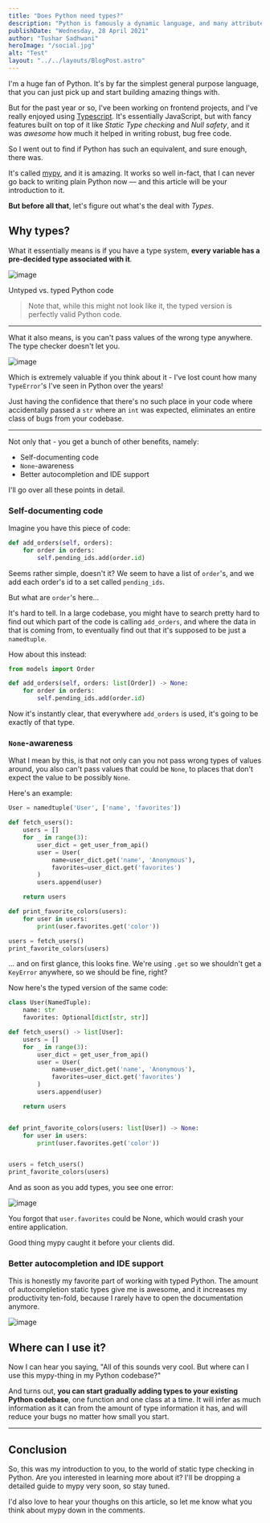 ```yaml
---
title: "Does Python need types?"
description: "Python is famously a dynamic language, and many attribute its success to its dynamically typed nature. But is that really all there is to it?"
publishDate: "Wednesday, 28 April 2021"
author: "Tushar Sadhwani"
heroImage: "/social.jpg"
alt: "Test"
layout: "../../layouts/BlogPost.astro"
---
```


I'm a huge fan of Python. It's by far the simplest general purpose language, that you can just pick up and start building amazing things with.

But for the past year or so, I've been working on frontend projects, and I've really enjoyed using [Typescript](https://www.typescriptlang.org). It's essentially JavaScript, but with fancy features built on top of it like _Static Type checking_ and _Null safety_, and it was _awesome_ how much it helped in writing robust, bug free code.

So I went out to find if Python has such an equivalent, and sure enough, there was.

It's called [mypy](https://mypy-lang.org), and it is amazing. It works so well in-fact, that I can never go back to writing plain Python now — and this article will be your introduction to it.

**But before all that**, let's figure out what's the deal with _Types_.

## Why types?

What it essentially means is if you have a type system, **every variable has a pre-decided type associated with it**.

![image](https://dev-to-uploads.s3.amazonaws.com/uploads/articles/fdmzm8gner72499j5i3h.png)

<figcaption>Untyped vs. typed Python code</figcaption>

> Note that, while this might not look like it, the typed version is perfectly valid Python code.

---

What it also means, is you can't pass values of the wrong type anywhere. The type checker doesn't let you.

![image](https://dev-to-uploads.s3.amazonaws.com/uploads/articles/cgam11h9xoxqyhizstw2.png)

Which is extremely valuable if you think about it - I've lost count how many `TypeError`'s I've seen in Python over the years!

Just having the confidence that there's no such place in your code where accidentally passed a `str` where an `int` was expected, eliminates an entire class of bugs from your codebase.

---

Not only that - you get a bunch of other benefits, namely:

- Self-documenting code
- `None`-awareness
- Better autocompletion and IDE support

I'll go over all these points in detail.

### Self-documenting code

Imagine you have this piece of code:

```python
def add_orders(self, orders):
    for order in orders:
        self.pending_ids.add(order.id)
```

Seems rather simple, doesn't it? We seem to have a list of `order`'s, and we add each order's id to a set called `pending_ids`.

But what are `order`'s here...

It's hard to tell. In a large codebase, you might have to search pretty hard to find out which part of the code is calling `add_orders`, and where the data in that is coming from, to eventually find out that it's supposed to be just a `namedtuple`.

How about this instead:

```python
from models import Order

def add_orders(self, orders: list[Order]) -> None:
    for order in orders:
        self.pending_ids.add(order.id)
```

Now it's instantly clear, that everywhere `add_orders` is used, it's going to be exactly of that type.

### `None`-awareness

What I mean by this, is that not only can you not pass wrong types of values around, you also can't pass values that could be `None`, to places that don't expect the value to be possibly `None`.

Here's an example:

```python
User = namedtuple('User', ['name', 'favorites'])

def fetch_users():
    users = []
    for _ in range(3):
        user_dict = get_user_from_api()
        user = User(
            name=user_dict.get('name', 'Anonymous'),
            favorites=user_dict.get('favorites')
        )
        users.append(user)

    return users

def print_favorite_colors(users):
    for user in users:
        print(user.favorites.get('color'))

users = fetch_users()
print_favorite_colors(users)
```

... and on first glance, this looks fine. We're using `.get` so we shouldn't get a `KeyError` anywhere, so we should be fine, right?

Now here's the typed version of the same code:

```python
class User(NamedTuple):
    name: str
    favorites: Optional[dict[str, str]]

def fetch_users() -> list[User]:
    users = []
    for _ in range(3):
        user_dict = get_user_from_api()
        user = User(
            name=user_dict.get('name', 'Anonymous'),
            favorites=user_dict.get('favorites')
        )
        users.append(user)

    return users


def print_favorite_colors(users: list[User]) -> None:
    for user in users:
        print(user.favorites.get('color'))


users = fetch_users()
print_favorite_colors(users)
```

And as soon as you add types, you see one error:

![image](https://dev-to-uploads.s3.amazonaws.com/uploads/articles/fcmm87dc0gdnwr7k45j1.png)

You forgot that `user.favorites` could be None, which would crash your entire application.

Good thing mypy caught it before your clients did.

### Better autocompletion and IDE support

This is honestly my favorite part of working with typed Python. The amount of autocompletion static types give me is awesome, and it increases my productivity ten-fold, because I rarely have to open the documentation anymore.

![image](https://dev-to-uploads.s3.amazonaws.com/uploads/articles/af50k2xhu0n7oz5w3f83.png)

## Where can I use it?

Now I can hear you saying, "All of this sounds very cool. But where can I use this mypy-thing in my Python codebase?"

And turns out, **you can start gradually adding types to your existing Python codebase**, one function and one class at a time. It will infer as much information as it can from the amount of type information it has, and will reduce your bugs no matter how small you start.

---

## Conclusion

So, this was my introduction to you, to the world of static type checking in Python. Are you interested in learning more about it? I'll be dropping a detailed guide to mypy very soon, so stay tuned.

I'd also love to hear your thoughs on this article, so let me know what you think about mypy down in the comments.

